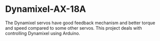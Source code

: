 # Dynamixel-AX-18A
The Dynamixel servos have good feedback mechanism and better torque and speed compared to some other servos. This project deals with controlling Dynamixel using Arduino.
